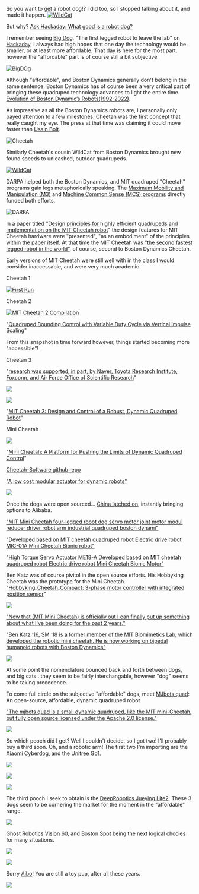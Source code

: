 So you want to get a robot dog!? I did too, so I stopped talking about it, and made it happen.
[![WildCat](http://img.youtube.com/vi/--8nr2kt4uk/0.jpg)](https://www.youtube.com/watch?v=--8nr2kt4uk)


But why? 
[Ask Hackaday: What good is a robot dog?](https://hackaday.com/2019/09/25/ask-hackaday-what-good-is-a-robot-dog/#more-377998)


I remember seeing [Big Dog](https://www.bostondynamics.com/legacy), "The first legged robot to leave the lab" on [Hackaday](https://hackaday.com/2011/09/30/new-bigdog-video-doesnt-fail-to-impress/
). I always had high hopes that one day the technology would be smaller, or at least more affordable. That day is here for the most part, however the "affordable" part is of course still a bit subjective.

[![BigDOg](http://img.youtube.com/vi/xqMVg5ixhd0/0.jpg)](https://www.youtube.com/watch?v=xqMVg5ixhd0) 

Although "affordable", and Boston Dynamics generally don't belong in the same sentence, Boston Dynamics has of course been a very critical part of bringing these quadruped technology advances to light the entire time. [Evolution of Boston Dynamic’s Robots(1992-2022)](https://www.youtube.com/watch?v=Rdm2ggtFvmQ).

As impressive as all the Boston Dynamics robots are, I personally only payed attention to a few milestones. Cheetah was the first concept that really caught my eye. The press at that time was claiming it could move faster than [Usain Bolt](https://web.archive.org/web/20120906124029/https://www.darpa.mil/NewsEvents/Releases/2012/09/05.aspx). 

![Cheetah](https://www.wired.com/images_blogs/dangerroom/2011/02/cheetah.jpg)

Similarly Cheetah's cousin WildCat from Boston Dynamics brought new found speeds to unleashed, outdoor quadrupeds.

[![WildCat](http://img.youtube.com/vi/wE3fmFTtP9g/0.jpg)](https://www.youtube.com/watch?v=wE3fmFTtP9g)


DARPA helped both the Boston Dynamics, and MIT quadruped "Cheetah" programs gain legs metaphorically speaking. The [Maximum Mobility and Manipulation (M3)](https://www.darpa.mil/program/maximum-mobility-and-manipulation) and [Machine Common Sense (MCS) programs](https://www.darpa.mil/program/machine-common-sense) directly funded both efforts.
 

![DARPA](https://www.darpa.mil/DDM_Gallery/darpa-logo-300-cornerstone.jpg)

In a paper titled "[Design principles for highly efficient quadrupeds and implementation on the MIT Cheetah robot](https://ieeexplore.ieee.org/document/6631038)" the design features for MIT Cheetah hardware were "presented", "as an embodiment" of the principles within the paper itself. At that time the MIT Cheetah was ["the second fastest legged robot in the world"](https://spectrum.ieee.org/mit-cheetah-robot-running), of course, second to Boston Dynamics Cheetah.

Early versions of MIT Cheetah were still well with in the class I would consider inaccessable, and were very much academic. 

Cheetah 1

[![First Run](http://img.youtube.com/vi/kKva13Y0RT0/0.jpg)](https://www.youtube.com/watch?v=kKva13Y0RT0)


Cheetah 2

[![MIT Cheetah 2 Compilation](http://img.youtube.com/vi/5XiNiaCuABo/0.jpg)](https://www.youtube.com/watch?v=5XiNiaCuABo)


"[Quadruped Bounding Control with Variable Duty Cycle via Vertical Impulse Scaling](https://dspace.mit.edu/handle/1721.1/90290)"

From this snapshot in time forward however, things started becoming more "accessible"!

Cheetan 3 

"[research was supported, in part, by Naver, Toyota Research Institute, Foxconn, and Air Force Office of Scientific Research](https://news.mit.edu/2018/blind-cheetah-robot-climb-stairs-obstacles-disaster-zones-0705)"

[![](http://img.youtube.com/vi/QZ1DaQgg3lE/0.jpg)](https://www.youtube.com/watch?v=QZ1DaQgg3lE)

[![](http://img.youtube.com/vi/6JlVol3eyNI/0.jpg)](https://www.youtube.com/watch?v=6JlVol3eyNI)

"[MIT Cheetah 3: Design and Control of a Robust, Dynamic Quadruped Robot](https://ieeexplore.ieee.org/abstract/document/8593885)"

Mini Cheetah

[![](http://img.youtube.com/vi/xNeZWP5Mx9s/0.jpg)](https://www.youtube.com/watch?v=xNeZWP5Mx9s)

"[Mini Cheetah: A Platform for Pushing the Limits of Dynamic Quadruped Control](https://ieeexplore.ieee.org/document/8793865)"

[Cheetah-Software github repo](https://github.com/mit-biomimetics/Cheetah-Software)

["A low cost modular actuator for dynamic robots"](https://dspace.mit.edu/handle/1721.1/118671
)

[![](http://img.youtube.com/vi/G6fMV1UPzkg/0.jpg)](https://www.youtube.com/watch?v=G6fMV1UPzkg)


Once the dogs were open sourced... [China latched on](https://hackaday.com/2019/10/19/mit-mini-cheetah-made-and-improved-in-china/
), instantly bringing options to Alibaba.
 
["MIT Mini Cheetah four-legged robot dog servo motor joint motor modul reducer driver robot arm industrial quadruped boston dynami"](https://www.aliexpress.com/item/2251832799357101.html)

["Developed based on MIT cheetah quadruped robot Electric drive robot MIC-01A Mini Cheetah Bionic robot"](https://www.aliexpress.com/item/2251832823025822.html
)

["High Torque Servo Actuator ME18-A Developed based on MIT cheetah quadruped robot Electric drive robot Mini Cheetah Bionic Motor"](https://www.aliexpress.com/item/2255799956174705.html)

Ben Katz was of course pivitol in the open source efforts. His Hobbyking Cheetah was the prototype for the Mini Cheetah. 
"[Hobbyking_Cheetah_Compact: 3-phase motor controller with integrated position sensor](https://github.com/bgkatz/3phase_integrated
)" 

![](https://1.bp.blogspot.com/-kkfaLI2KeIE/XeFvM7nnKSI/AAAAAAAAXko/J8r4SyzQTJMAVh9dNYksK7frj4plLKZ3ACLcBGAsYHQ/s640/DSC00740.jpg)

["Now that (MIT Mini Cheetah) is officially out I can finally put up something about what I've been doing for the past 2 years."](https://build-its-inprogress.blogspot.com/2019/03/hello-there-mini-cheetah.html)

["Ben Katz ‘16, SM ‘18 is a former member of the MIT Biomimetics Lab, which developed the robotic mini cheetah. He is now working on bipedal humanoid robots with Boston Dynamics"](https://www.linkedin.com/posts/mit-meche_ben-katz-16-sm-18-is-a-former-member-of-activity-6881262825050841088-BTAC?utm_source=linkedin_share&utm_medium=member_desktop_web)

![](https://media-exp2.licdn.com/dms/image/C4E22AQHqqLWE97Ul0g/feedshare-shrink_1280/0/1640620903964?e=1657756800&v=beta&t=c8EAYIIuF-kW3g2ytUhOOq6YIsj35glxUXE7LezXG9s)

At some point the nomenclature bounced back and forth between dogs, and big cats.. they seem to be fairly interchangable, however "dog" seems to be taking precedence. 

To come full circle on the subjective "affordable" dogs, meet [MJbots quad](https://hackaday.io/project/167845-mjbots-quad): An open-source, affordable, dynamic quadruped robot 

["The mjbots quad is a small dynamic quadruped, like the MIT mini-Cheetah, but fully open source licensed under the Apache 2.0 license."](https://hackaday.com/2019/10/03/amazing-open-source-quadruped-capable-of-dynamic-motion/)

[![](http://img.youtube.com/vi/aKOEN38e3hM/0.jpg)](https://www.youtube.com/watch?v=aKOEN38e3hM)

So which pooch did I get? Well I couldn't decide, so I got two! I'll probably buy a third soon. Oh, and a robotic arm! The first two I'm importing are the [Xiaomi Cyberdog](https://xiaomi-mi.com/appliances/yi-home-camera-3/), and the [Unitree Go1](https://www.unitree.com/products/go1/). 

[![](http://img.youtube.com/vi/X_uAqYVK6xY/0.jpg)](https://www.youtube.com/watch?v=X_uAqYVK6xY)

[![](http://img.youtube.com/vi/xdfmhWQyp_8/0.jpg)](https://www.youtube.com/watch?v=xdfmhWQyp_8)

[![](http://img.youtube.com/vi/qGp6dorrR-M/0.jpg)](https://www.youtube.com/watch?v=qGp6dorrR-M)

The third pooch I seek to obtain is the [DeepRobotics Jueying Lite2](https://www.deeprobotics.cn/en/products_jy_476.html). These 3 dogs seem to be cornering the market for the moment in the "affordable" range. 

[![](http://img.youtube.com/vi/dkmR0hJyIrg/0.jpg)](https://www.youtube.com/watch?v=dkmR0hJyIrg)

Ghost Robotics [Vision 60](https://www.ghostrobotics.io/vision-60), and Boston [Spot](https://www.bostondynamics.com/products/spot) being the next logical chocies for many situations. 

[![](http://img.youtube.com/vi/hDSXD_cB_Hc/0.jpg)](https://www.youtube.com/watch?v=hDSXD_cB_Hc)

[![](http://img.youtube.com/vi/wlkCQXHEgjA/0.jpg)](https://www.youtube.com/watch?v=wlkCQXHEgjA)

Sorry [Aibo](https://us.aibo.com)! You are still a toy pup, after all these years. 

[![](http://img.youtube.com/vi/5ifwGc-0mAY/0.jpg)](https://www.youtube.com/watch?v=5ifwGc-0mAY)

